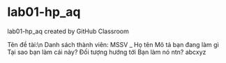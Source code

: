 # lab01-hp_aq
lab01-hp_aq created by GitHub Classroom

Tên đề tài:\n
Danh sách thành viên: MSSV _ Họ tên
Mô tả bạn đang làm gì
Tại sao bạn làm cái này? Đối tượng hướng tới
Bạn làm nó ntn?
abcxyz
